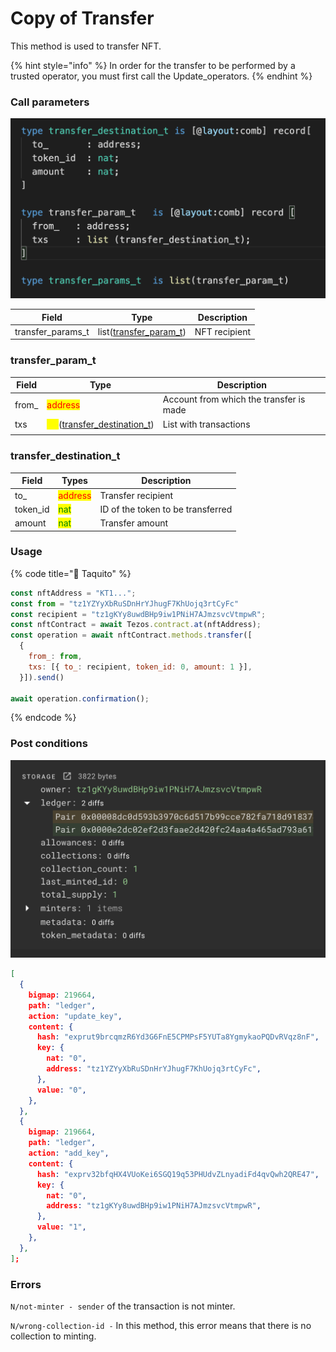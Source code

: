 # Copy of Transfer

This method is used to transfer NFT.

{% hint style="info" %}
In order for the transfer to be performed by a trusted operator, you must first call the Update\_operators.
{% endhint %}

### Call parameters

![](<../../../../../.gitbook/assets/image (5).png>)

| Field               | Type                                                               | Description   |
| ------------------- | ------------------------------------------------------------------ | ------------- |
| transfer\_params\_t | list([transfer\_param\_t](copy-of-transfer.md#transfer\_param\_t)) | NFT recipient |

### transfer\_param\_t

| Field  | Type                                                                                               | Description                             |
| ------ | -------------------------------------------------------------------------------------------------- | --------------------------------------- |
| from\_ | <mark style="color:red;">address</mark>                                                            | Account from which the transfer is made |
| txs    | <mark style="color:yellow;">list</mark>([transfer\_destination\_t](copy-of-transfer.md#undefined)) | List with transactions                  |
|        |                                                                                                    |                                         |

### transfer\_destination\_t

| Field     | Types                                   | Description                       |
| --------- | --------------------------------------- | --------------------------------- |
| to\_      | <mark style="color:red;">address</mark> | Transfer recipient                |
| token\_id | <mark style="color:green;">nat</mark>   | ID of the token to be transferred |
| amount    | <mark style="color:green;">nat</mark>   | Transfer amount                   |

### Usage

{% code title="🌮 Taquito" %}
```javascript
const nftAddress = "KT1...";
const from = "tz1YZYyXbRuSDnHrYJhugF7KhUojq3rtCyFc"
const recipient = "tz1gKYy8uwdBHp9iw1PNiH7AJmzsvcVtmpwR";
const nftContract = await Tezos.contract.at(nftAddress);
const operation = await nftContract.methods.transfer([
  {
    from_: from,
    txs: [{ to_: recipient, token_id: 0, amount: 1 }],
  }]).send()

await operation.confirmation();
```
{% endcode %}

### Post conditions

![](<../../../../../.gitbook/assets/image (11) (1) (1).png>)

```json
[
  {
    bigmap: 219664,
    path: "ledger",
    action: "update_key",
    content: {
      hash: "exprut9brcqmzR6Yd3G6FnE5CPMPsF5YUTa8YgmykaoPQDvRVqz8nF",
      key: {
        nat: "0",
        address: "tz1YZYyXbRuSDnHrYJhugF7KhUojq3rtCyFc",
      },
      value: "0",
    },
  },
  {
    bigmap: 219664,
    path: "ledger",
    action: "add_key",
    content: {
      hash: "exprv32bfqHX4VUoKei6SGQ19q53PHUdvZLnyadiFd4qvQwh2QRE47",
      key: {
        nat: "0",
        address: "tz1gKYy8uwdBHp9iw1PNiH7AJmzsvcVtmpwR",
      },
      value: "1",
    },
  },
];

```

### Errors

`N/not-minter - sender` of the transaction is not minter.

`N/wrong-collection-id -` In this method, this error means that there is no collection to minting.

